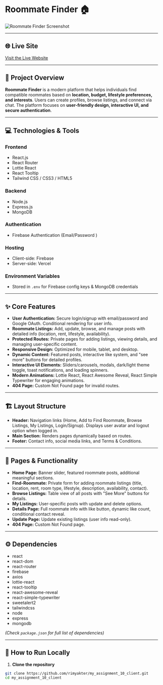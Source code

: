 # Roommate Finder 🏠
![Roommate Finder Screenshot](https://i.ibb.co/BHnKs9Ds/roommate-Finder.png)


---

## 🌐 Live Site

[Visit the Live Website](https://roommate-finder-256be.web.app)

---

## 🔹 Project Overview

**Roommate Finder** is a modern platform that helps individuals find compatible roommates based on **location, budget, lifestyle preferences, and interests**. Users can create profiles, browse listings, and connect via chat. The platform focuses on **user-friendly design, interactive UI, and secure authentication**.

---

## 💻 Technologies & Tools

### Frontend
- React.js  
- React Router  
- Lottie React  
- React Tooltip  
- Tailwind CSS / CSS3 / HTML5  

### Backend
- Node.js  
- Express.js  
- MongoDB  

### Authentication
- Firebase Authentication (Email/Password )  

### Hosting
- Client-side: Firebase  
- Server-side: Vercel  

### Environment Variables
- Stored in `.env` for Firebase config keys & MongoDB credentials  

---

## ✨ Core Features

- **User Authentication:** Secure login/signup with email/password and Google OAuth. Conditional rendering for user info.  
- **Roommate Listings:** Add, update, browse, and manage posts with detailed info (location, rent, lifestyle, availability).  
- **Protected Routes:** Private pages for adding listings, viewing details, and managing user-specific content.  
- **Responsive Design:** Optimized for mobile, tablet, and desktop.  
- **Dynamic Content:** Featured posts, interactive like system, and "see more" buttons for detailed profiles.  
- **Interactive UI Elements:** Sliders/carousels, modals, dark/light theme toggle, toast notifications, and loading spinners.  
- **Modern Animations:** Lottie React, React Awesome Reveal, React Simple Typewriter for engaging animations.  
- **404 Page:** Custom Not Found page for invalid routes.  

---

## 🏗 Layout Structure

- **Header:** Navigation links (Home, Add to Find Roommate, Browse Listings, My Listings, Login/Signup). Displays user avatar and logout option when logged in.  
- **Main Section:** Renders pages dynamically based on routes.  
- **Footer:** Contact info, social media links, and Terms & Conditions.  

---

## 📄 Pages & Functionality

- **Home Page:** Banner slider, featured roommate posts, additional meaningful sections.  
- **Find-Roommate:** Private form for adding roommate listings (title, location, rent, room type, lifestyle, description, availability, contact).  
- **Browse Listings:** Table view of all posts with "See More" buttons for details.  
- **My Listings:** User-specific posts with update and delete options.  
- **Details Page:** Full roommate info with like button, dynamic like count, conditional contact reveal.  
- **Update Page:** Update existing listings (user info read-only).  
- **404 Page:** Custom Not Found page.  

---

## ⚙️ Dependencies

- react  
- react-dom  
- react-router 
- firebase  
- axios  
- lottie-react  
- react-tooltip  
- react-awesome-reveal  
- react-simple-typewriter  
- sweetalert2  
- tailwindcss  
- node  
- express  
- mongodb  

*(Check `package.json` for full list of dependencies)*

---

## 🚀 How to Run Locally

1. **Clone the repository**

```bash
git clone https://github.com/rimyakter/my_assignment_10_client.git
cd my_assignment_10_client
